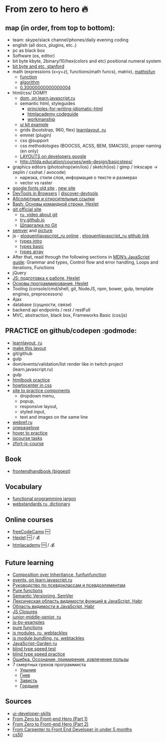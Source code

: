 # From zero to hero :fire:

## map (in order, from top to bottom):

- team: skype/slack channel/phones/daily evening coding
- english (all docs, plugins, etc..)
- pc as black box
- Software (os, editor)
- bit byte kbyte, 2binary/10/hex(colors and etc) positional numeral system
 - [bit byte and etc, stanford](https://web.stanford.edu/class/cs101/bits-bytes.html)
- math (expressions (x=y+z), functions(math funcs), matrix), [mathisfun](http://www.mathsisfun.com/index.htm)
  - [function](http://www.mathsisfun.com/definitions/function.html)
  - [algorithm](http://www.mathsisfun.com/definitions/algorithm.html)
  - [0.30000000000000004](http://0.30000000000000004.com/)
- html/css/ DOM!!!
  - [dom, on learn.javascript.ru](https://learn.javascript.ru/document)
  - semantic html, styleguides
    - [principles-for-writing-idiomatic-html](http://forwebdev.ru/html/principles-for-writing-idiomatic-html/)
    - [htmlacademy codeguide](https://htmlacademy.github.io/codeguide/)
    - [workmanship](http://workmanship.io/)
  - [ui kit example](https://s-media-cache-ak0.pinimg.com/736x/5f/c4/0e/5fc40e12a8e42bd5543c3d77ab1df14e.jpg)
  - grids (bootstrap, 960, flex) [learnlayout, ru](http://ru.learnlayout.com/)
  - emmet (plugin)
  - css @support
  - css methodologies (BOOCSS, ACSS, BEM, SMACSS), proper naming (en only)
  - [LAYOUTS on developers google](https://developers.google.com/web/fundamentals/design-and-ui/responsive/?hl=en)
  - http://tilda.education/courses/web-design/basicsteps/
- graphics editors (photoshop(win/ios) / sketch(ios) / gimp / inkscape -> zeplin / csshat / avocode)
  - нарезка, стили слоя, информация о тексте и размерах
  - vector vs raster
- [google fonts old site](https://www.google.com/fonts) , [new site](https://fonts.google.com/)
- [DevTools in Browsers](https://developer.chrome.com/devtools) | [discover-devtools](http://discover-devtools.codeschool.com/)
- [Абсолютные и относительные ссылки](http://htmlbook.ru/samhtml/ssylki/absolyutnye-i-otnositelnye-ssylki)
- [Bash: Основы командной строки, Hexlet](https://ru.hexlet.io/courses/bash)
- [git official site](https://git-scm.com/)
  - [ru, video about git](https://www.youtube.com/watch?v=PEKN8NtBDQ0)
  - [try.github.io](https://try.github.io/levels/1/challenges/1)
  - [Шпаргалка по Git](https://medium.com/@ABatickaya/%D1%88%D0%BF%D0%B0%D1%80%D0%B3%D0%B0%D0%BB%D0%BA%D0%B0-%D0%BF%D0%BE-git-55eeea487676#.egt8ws81g)
- [semver](http://semver.org/lang/ru/) and [picture](http://www.jontejada.com/blog/assets/semver03.png)
- js - [eloquentjavascript_ru online](https://karmazzin.gitbooks.io/eloquentjavascript_ru/content/) ,
    [eloquentjavascript_ru github link](https://github.com/karmazzin/eloquentjavascript_ru)
  - [types intro](https://learn.javascript.ru/types-intro)
  - [types basic](http://javascript.ru/basic/types)
  - [types array](https://learn.javascript.ru/array)
- After that, read through the following sections in [MDN’s JavaScript guide](https://developer.mozilla.org/en-US/docs/Web/JavaScript/Guide):
  Grammar and types, Control flow and error handling, Loops and iterations, Functions
- jQuery
- [JS: подготовка к работе, Hexlet](https://ru.hexlet.io/courses/javascript_setup)
- [Основы программирования, Hexlet](https://ru.hexlet.io/courses/programming-basics)
- Tooling (console/cmd/shell, git, NodeJS, npm, bower, gulp, template engines, preprocessors)
- Ajax
- database (сущности, связи)
- backend api endpoints / rest / restFull
- MVC, abstraction, black box, Frameworks Basic (css/js)

## PRACTICE on github/codepen :godmode:

- [learnlayout, ru](http://ru.learnlayout.com/)
- [make this layout](https://onepagelove.com/serge-khineika)
- git/github
- gulp
- dom/events/validation/list render like in twitch project (learn.javascript.ru)
- gulp
- [htmlbook practice](http://htmlbook.ru/practical)
- [howtocenter in css](http://howtocenterincss.com/)
- [site to practice components](http://flypixel.com/ui-elements)
  - dropdown menu,
  - popup,
  - responsive layout,
  - styled input,
  - text and images on the same line
- [webref.ru](https://webref.ru/layout/learn-html-css)
- [onepagelove](https://onepagelove.com/)
- [hover to practice](http://codepen.io/jonathanzwhite/pen/GZVKmE)
- [jscourse tasks](http://jscourse.com/tasks)
- [zfort-js-course](https://github.com/roman01la/zfort-js-course)

## Book
- [frontendhandbook (biggest)](http://www.frontendhandbook.com/)

## Vocabulary
- [functional programming jargon](https://github.com/hemanth/functional-programming-jargon)
- [webstandards ru, dictionary](https://github.com/web-standards-ru/dictionary)

## Online courses

- [freeCodeCamp](https://www.freecodecamp.com/) :free:
- [Hexlet](https://ru.hexlet.io/) :free: / :moneybag:
- [htmlacademy](https://htmlacademy.ru/) :free: / :moneybag:

## Future learning

- [Composition over Inheritance, funfunfunction](https://www.youtube.com/watch?v=wfMtDGfHWpA)
- [events, on learn.javascript.ru](https://learn.javascript.ru/events-and-interfaces)
- [Руководство по псевдоклассам и псевдоэлементам](http://prgssr.ru/development/polnoe-rukovodstvo-po-psevdoklassam-i-psevdoelementam.html)
- [Pure functions](https://medium.com/javascript-scene/master-the-javascript-interview-what-is-a-pure-function-d1c076bec976#.7hkf30999)
- [Semantic Versioning, SemVer](http://semver.org/)
- [Лексическая область видимости функций в JavaScript, Habr](https://habrahabr.ru/post/149526/)
- [Область видимости в JavaScript, Habr](https://habrahabr.ru/post/127482/)
- [JS Closures](https://medium.freecodecamp.com/lets-learn-javascript-closures-66feb44f6a44#.p3qti2sr6)
- [junior-middle-senior, ru](http://frontender.info/programmirovanie-klassami-v-veb-prilozheniyakh/)
- [js-by-examples](https://github.com/bmkmanoj/js-by-examples)
- [pure functions](https://medium.com/javascript-scene/master-the-javascript-interview-what-is-a-pure-function-d1c076bec976#.1qaexrxzx)
- [js modules, ru, webtackles](http://webtackles.ru/javascript/js-modules-beginners-guide/)
- [js module bundling, ru, webtackles](http://webtackles.ru/javascript/js-module-bundling/)
- [JavaScript-Garden ru](https://bonsaiden.github.io/JavaScript-Garden/ru/)
- [blind type speed test](https://vse10.ru/)
- [blind type speed practice](http://10fastfingers.com/typing-test/russian)
- [Ошибка. Осознание, примирение, извлечение пользы](https://vimeo.com/17626272)
- 7 смертных грехов программиста
  - [Уныние](https://medium.com/@xanf/7-%D0%B3%D1%80%D0%B5%D1%85%D0%BE%D0%B2-%D0%BF%D1%80%D0%BE%D0%B3%D1%80%D0%B0%D0%BC%D0%BC%D0%B8%D1%81%D1%82%D0%B0-%D1%83%D0%BD%D1%8B%D0%BD%D0%B8%D0%B5-ac514112cb2d#.qrse6bhmw)
  - [Гнев](https://medium.com/russian/7-%D0%B3%D1%80%D0%B5%D1%85%D0%BE%D0%B2-%D0%BF%D1%80%D0%BE%D0%B3%D1%80%D0%B0%D0%BC%D0%BC%D0%B8%D1%81%D1%82%D0%B0-%D0%B3%D0%BD%D0%B5%D0%B2-3bfa60d72de0#.vmktacfk5)
  - [Зависть](https://medium.com/russian/7-%D0%B3%D1%80%D0%B5%D1%85%D0%BE%D0%B2-%D0%BF%D1%80%D0%BE%D0%B3%D1%80%D0%B0%D0%BC%D0%BC%D0%B8%D1%81%D1%82%D0%B0-%D0%B7%D0%B0%D0%B2%D0%B8%D1%81%D1%82%D1%8C-330d3dfbc52a#.pco7xyac3)
  - [Гордыня](https://medium.com/russian/7-%D0%B3%D1%80%D0%B5%D1%85%D0%BE%D0%B2-%D0%BF%D1%80%D0%BE%D0%B3%D1%80%D0%B0%D0%BC%D0%BC%D0%B8%D1%81%D1%82%D0%B0-%D0%B3%D0%BE%D1%80%D0%B4%D1%8B%D0%BD%D1%8F-fffd58553f8f#.fez0orbk8)

## Sources

- [ui-developer-skills](http://krekotun.ru/ui-developer-skills)
- [From Zero to Front-end Hero (Part 1)](https://medium.freecodecamp.com/from-zero-to-front-end-hero-part-1-7d4f7f0bff02#.p0pooc2p6)
- [From Zero to Front-end Hero (Part 2)](https://medium.freecodecamp.com/from-zero-to-front-end-hero-part-2-adfa4824da9b#.uj93oo4y8)
- [From Carpenter to Front End Developer in under 5 months](https://medium.freecodecamp.com/this-is-my-story-about-how-i-went-from-being-a-carpenter-with-zero-experience-in-the-tech-world-to-4252e93cb73#.azj4fczdn)
- [cs50](http://cs50.tv/2015/fall/)
